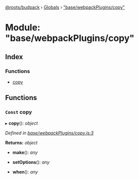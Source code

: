 [@roots/budpack](../README.md) › [Globals](../globals.md) › ["base/webpackPlugins/copy"](_base_webpackplugins_copy_.md)

# Module: "base/webpackPlugins/copy"

## Index

### Functions

* [copy](_base_webpackplugins_copy_.md#const-copy)

## Functions

### `Const` copy

▸ **copy**(): *object*

*Defined in [base/webpackPlugins/copy.js:3](https://github.com/roots/bud-support/blob/5f43850/src/budpack/builder/base/webpackPlugins/copy.js#L3)*

**Returns:** *object*

* **make**(): *any*

* **setOptions**(): *any*

* **when**(): *any*
